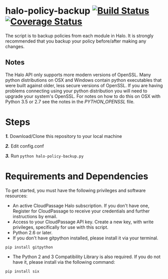 # halo-policy-backup [![Build Status](https://travis-ci.org/robmagee/halo-policy-backup.svg?branch=master)](https://travis-ci.org/robmagee/halo-policy-backup)[![Coverage Status](https://coveralls.io/repos/github/robmagee/halo-policy-backup/badge.svg?branch=master)](https://coveralls.io/github/robmagee/halo-policy-backup?branch=master)

The script is to backup policies from each module in Halo. It is strongly recommended that you backup your policy before/after making any changes.

## Notes
The Halo API only supports more modern versions of OpenSSL.  Many python distributions on OSX and Windows contain python executables
that were built against older, less secure versions of OpenSSL.  If you are having problems connecting using your python distribution
you will need to upgrade your system's OpenSSL.  For notes on how to do this on OSX with Python 3.5 or 2.7 see the notes in the
*PYTHON_OPENSSL* file.


# Steps
***1.*** Download/Clone this repository to your local machine

***2.*** Edit config.conf

***3.*** Run `python halo-policy-backup.py`

# Requirements and Dependencies

To get started, you must have the following privileges and software resources:

* An active CloudPassage Halo subscription. If you don't have one, Register for CloudPassage to receive your credentials and further instructions by email.
* Access to your CloudPassage API key. Create a new key, with write privileges, specifically for use with this script.
* Python 2.6 or later.
* If you don't have gitpython installed, please install it via your terminal.
```
pip install gitpython
```
* The Python 2 and 3 Compatibility Library is also required.  If you do not have it,
please install via the following command:
```
pip install six
```

<!---
#CPTAGS:community-supported archive
#TBICON:images/python_icon.png
-->
